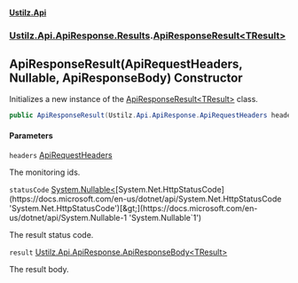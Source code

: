 #### [Ustilz.Api](index.md 'index')
### [Ustilz.Api.ApiResponse.Results](Ustilz.Api.ApiResponse.Results.md 'Ustilz.Api.ApiResponse.Results').[ApiResponseResult&lt;TResult&gt;](Ustilz.Api.ApiResponse.Results.ApiResponseResult_TResult_.md 'Ustilz.Api.ApiResponse.Results.ApiResponseResult<TResult>')

## ApiResponseResult(ApiRequestHeaders, Nullable<HttpStatusCode>, ApiResponseBody<TResult>) Constructor

Initializes a new instance of the [ApiResponseResult&lt;TResult&gt;](Ustilz.Api.ApiResponse.Results.ApiResponseResult_TResult_.md 'Ustilz.Api.ApiResponse.Results.ApiResponseResult<TResult>') class.

```csharp
public ApiResponseResult(Ustilz.Api.ApiResponse.ApiRequestHeaders headers, System.Nullable<System.Net.HttpStatusCode> statusCode=System.Net.HttpStatusCode.OK, Ustilz.Api.ApiResponse.ApiResponseBody<TResult>? result=null);
```
#### Parameters

<a name='Ustilz.Api.ApiResponse.Results.ApiResponseResult_TResult_.ApiResponseResult(Ustilz.Api.ApiResponse.ApiRequestHeaders,System.Nullable_System.Net.HttpStatusCode_,Ustilz.Api.ApiResponse.ApiResponseBody_TResult_).headers'></a>

`headers` [ApiRequestHeaders](Ustilz.Api.ApiResponse.ApiRequestHeaders.md 'Ustilz.Api.ApiResponse.ApiRequestHeaders')

The monitoring ids.

<a name='Ustilz.Api.ApiResponse.Results.ApiResponseResult_TResult_.ApiResponseResult(Ustilz.Api.ApiResponse.ApiRequestHeaders,System.Nullable_System.Net.HttpStatusCode_,Ustilz.Api.ApiResponse.ApiResponseBody_TResult_).statusCode'></a>

`statusCode` [System.Nullable&lt;](https://docs.microsoft.com/en-us/dotnet/api/System.Nullable-1 'System.Nullable`1')[System.Net.HttpStatusCode](https://docs.microsoft.com/en-us/dotnet/api/System.Net.HttpStatusCode 'System.Net.HttpStatusCode')[&gt;](https://docs.microsoft.com/en-us/dotnet/api/System.Nullable-1 'System.Nullable`1')

The result status code.

<a name='Ustilz.Api.ApiResponse.Results.ApiResponseResult_TResult_.ApiResponseResult(Ustilz.Api.ApiResponse.ApiRequestHeaders,System.Nullable_System.Net.HttpStatusCode_,Ustilz.Api.ApiResponse.ApiResponseBody_TResult_).result'></a>

`result` [Ustilz.Api.ApiResponse.ApiResponseBody&lt;](Ustilz.Api.ApiResponse.ApiResponseBody_TResponse_.md 'Ustilz.Api.ApiResponse.ApiResponseBody<TResponse>')[TResult](Ustilz.Api.ApiResponse.Results.ApiResponseResult_TResult_.md#Ustilz.Api.ApiResponse.Results.ApiResponseResult_TResult_.TResult 'Ustilz.Api.ApiResponse.Results.ApiResponseResult<TResult>.TResult')[&gt;](Ustilz.Api.ApiResponse.ApiResponseBody_TResponse_.md 'Ustilz.Api.ApiResponse.ApiResponseBody<TResponse>')

The result body.